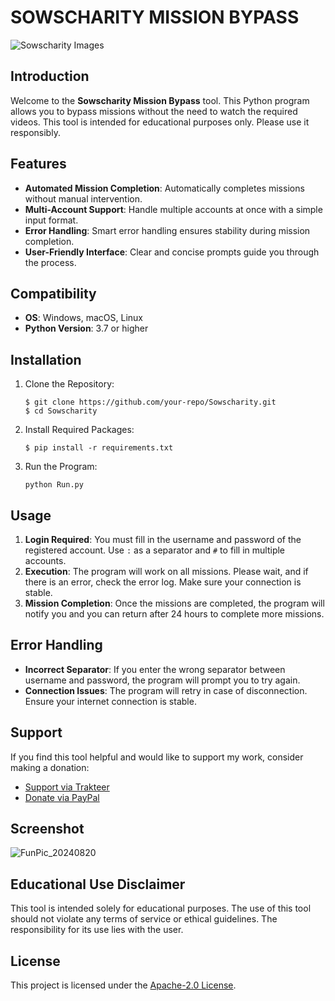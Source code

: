 # SOWSCHARITY MISSION BYPASS
![Sowscharity Images](https://github.com/user-attachments/assets/afbec8e7-9e1e-493b-bf71-d065fa5d4cd8)

## Introduction
Welcome to the **Sowscharity Mission Bypass** tool. This Python program allows you to bypass missions without the need to watch the required videos. This tool is intended for educational purposes only. Please use it responsibly.

## Features
- **Automated Mission Completion**: Automatically completes missions without manual intervention.
- **Multi-Account Support**: Handle multiple accounts at once with a simple input format.
- **Error Handling**: Smart error handling ensures stability during mission completion.
- **User-Friendly Interface**: Clear and concise prompts guide you through the process.

## Compatibility
- **OS**: Windows, macOS, Linux
- **Python Version**: 3.7 or higher

## Installation
1. Clone the Repository:
    ```
    $ git clone https://github.com/your-repo/Sowscharity.git
    $ cd Sowscharity
    ```
2. Install Required Packages:
    ```
    $ pip install -r requirements.txt
    ```
3. Run the Program:
    ```
    python Run.py
    ```

## Usage
1. **Login Required**: You must fill in the username and password of the registered account. Use `:` as a separator and `#` to fill in multiple accounts.
2. **Execution**: The program will work on all missions. Please wait, and if there is an error, check the error log. Make sure your connection is stable.
3. **Mission Completion**: Once the missions are completed, the program will notify you and you can return after 24 hours to complete more missions.

## Error Handling
- **Incorrect Separator**: If you enter the wrong separator between username and password, the program will prompt you to try again.
- **Connection Issues**: The program will retry in case of disconnection. Ensure your internet connection is stable.

## Support
If you find this tool helpful and would like to support my work, consider making a donation:

- [Support via Trakteer](https://trakteer.id/rozhak_official/tip)
- [Donate via PayPal](https://paypal.me/rozhak9)

## Screenshot
![FunPic_20240820](https://github.com/user-attachments/assets/fe21bcb9-1007-45da-8ba6-2757f6871768)

## Educational Use Disclaimer
This tool is intended solely for educational purposes. The use of this tool should not violate any terms of service or ethical guidelines. The responsibility for its use lies with the user.

## License 
This project is licensed under the [Apache-2.0 License]().
